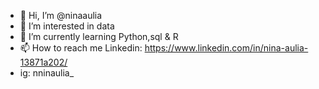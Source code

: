 - 👋 Hi, I’m @ninaaulia
- 👀 I’m interested in data
- 🌱 I’m currently learning Python,sql & R
- 📫 How to reach me Linkedin: https://www.linkedin.com/in/nina-aulia-13871a202/
-  ig: nninaulia_

<!---
ninaaulia/ninaaulia is a ✨ special ✨ repository because its `README.md` (this file) appears on your GitHub profile.
You can click the Preview link to take a look at your changes.
--->
